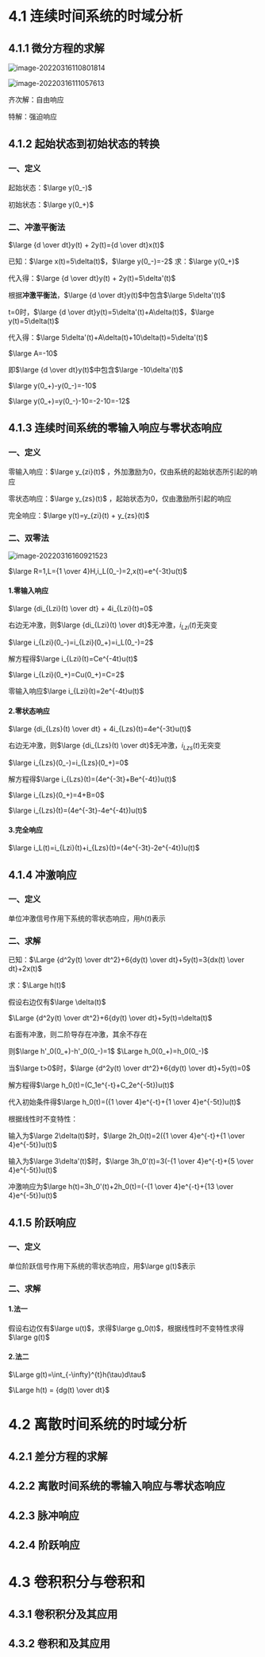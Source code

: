 # 4.1 连续时间系统的时域分析

## 4.1.1 微分方程的求解

![image-20220316110801814](pic/image-20220316110801814.png)

![image-20220316111057613](pic/image-20220316111057613.png)

齐次解：自由响应

特解：强迫响应

## 4.1.2 起始状态到初始状态的转换

### 一、定义

起始状态：$\large y(0_-)$

初始状态：$\large y(0_+)$

### 二、冲激平衡法

$\large {d \over dt}y(t) + 2y(t)={d \over dt}x(t)$

已知：$\large x(t)=5\delta(t)$，$\large y(0_-)=-2$  求：$\large y(0_+)$

代入得：$\large {d \over dt}y(t) + 2y(t)=5\delta'(t)$

根据**冲激平衡法**，$\large {d \over dt}y(t)$中包含$\large 5\delta'(t)$

t=0时，$\large {d \over dt}y(t)=5\delta'(t)+A\delta(t)$，$\large y(t)=5\delta(t)$

代入得：$\large 5\delta'(t)+A\delta(t)+10\delta(t)=5\delta'(t)$

$\large A=-10$

即$\large {d \over dt}y(t)$中包含$\large -10\delta'(t)$

$\large y(0_+)-y(0_-)=-10$

$\large y(0_+)=y(0_-)-10=-2-10=-12$

## 4.1.3 连续时间系统的零输入响应与零状态响应

### 一、定义

零输入响应：$\large y_{zi}(t)$ ，外加激励为0，仅由系统的起始状态所引起的响应

零状态响应：$\large y_{zs}(t)$ ，起始状态为0，仅由激励所引起的响应

完全响应：$\large y(t)=y_{zi}(t) + y_{zs}(t)$

### 二、双零法

![image-20220316160921523](pic/image-20220316160921523.png)

$\large R=1,L={1 \over 4}H,i_L(0_-)=2,x(t)=e^{-3t}u(t)$

#### 1.零输入响应

$\large {di_{Lzi}(t) \over dt} + 4i_{Lzi}(t)=0$

右边无冲激，则$\large {di_{Lzi}(t) \over dt}$无冲激，$i_{Lzi}(t)$无突变

$\large i_{Lzi}(0_-)=i_{Lzi}(0_+)=i_L(0_-)=2$

解方程得$\large i_{Lzi}(t)=Ce^{-4t}u(t)$

$\large i_{Lzi}(0_+)=Cu(0_+)=C=2$

零输入响应$\large i_{Lzi}(t)=2e^{-4t}u(t)$

#### 2.零状态响应

$\large {di_{Lzs}(t) \over dt} + 4i_{Lzs}(t)=4e^{-3t}u(t)$

右边无冲激，则$\large {di_{Lzs}(t) \over dt}$无冲激，$i_{Lzs}(t)$无突变

$\large i_{Lzs}(0_-)=i_{Lzs}(0_+)=0$

解方程得$\large i_{Lzs}(t)=(4e^{-3t}+Be^{-4t})u(t)$

$\large i_{Lzs}(0_+)=4+B=0$

$\large i_{Lzs}(t)=(4e^{-3t}-4e^{-4t})u(t)$

#### 3.完全响应

$\large i_L(t)=i_{Lzi}(t)+i_{Lzs}(t)=(4e^{-3t}-2e^{-4t})u(t)$

## 4.1.4 冲激响应

### 一、定义

单位冲激信号作用下系统的零状态响应，用$h(t)$表示

### 二、求解

已知：$\Large {d^2y(t) \over dt^2}+6{dy(t) \over dt}+5y(t)=3{dx(t) \over dt}+2x(t)$

求：$\Large h(t)$

假设右边仅有$\large \delta(t)$

$\Large {d^2y(t) \over dt^2}+6{dy(t) \over dt}+5y(t)=\delta(t)$

右面有冲激，则二阶导存在冲激，其余不存在

则$\large h'_0(0_+)-h'_0(0_-)=1$ $\Large h_0(0_+)=h_0(0_-)$

当$\large t>0$时，$\large {d^2y(t) \over dt^2}+6{dy(t) \over dt}+5y(t)=0$

解方程得$\large h_0(t)=(C_1e^{-t}+C_2e^{-5t})u(t)$

代入初始条件得$\large h_0(t)=({1 \over 4}e^{-t}+{1 \over 4}e^{-5t})u(t)$

根据线性时不变特性：

输入为$\large 2\delta(t)$时，$\large 2h_0(t)=2({1 \over 4}e^{-t}+{1 \over 4}e^{-5t})u(t)$

输入为$\large 3\delta'(t)$时，$\large 3h_0'(t)=3(-{1 \over 4}e^{-t}+{5 \over 4}e^{-5t})u(t)$

冲激响应为$\large h(t)=3h_0'(t)+2h_0(t)=(-{1 \over 4}e^{-t}+{13 \over 4}e^{-5t})u(t)$

## 4.1.5 阶跃响应

### 一、定义

单位阶跃信号作用下系统的零状态响应，用$\large g(t)$表示

### 二、求解

#### 1.法一

假设右边仅有$\large u(t)$，求得$\large g_0(t)$，根据线性时不变特性求得$\large g(t)$

#### 2.法二

$\Large g(t)=\int_{-\infty}^{t}h(\tau)d\tau$

$\Large h(t) = {dg(t) \over dt}$



# 4.2 离散时间系统的时域分析

## 4.2.1 差分方程的求解

## 4.2.2 离散时间系统的零输入响应与零状态响应

## 4.2.3 脉冲响应

## 4.2.4 阶跃响应



# 4.3 卷积积分与卷积和

## 4.3.1 卷积积分及其应用

## 4.3.2 卷积和及其应用

